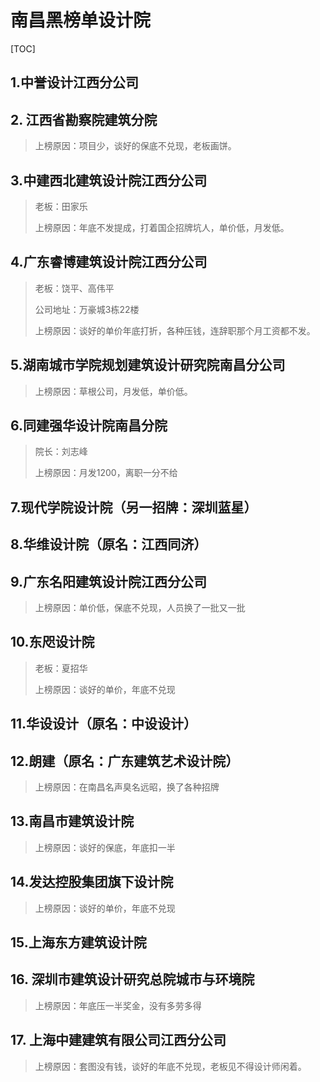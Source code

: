 # 南昌黑榜单设计院

[TOC]



## 1.中誉设计江西分公司

## 2. 江西省勘察院建筑分院

> 上榜原因：项目少，谈好的保底不兑现，老板画饼。

## 3.中建西北建筑设计院江西分公司

> 老板：田家乐
>
> 上榜原因：年底不发提成，打着国企招牌坑人，单价低，月发低。

## 4.广东睿博建筑设计院江西分公司

> 老板：饶平、高伟平
>
> 公司地址：万豪城3栋22楼
>
> 上榜原因：谈好的单价年底打折，各种压钱，连辞职那个月工资都不发。

## 5.湖南城市学院规划建筑设计研究院南昌分公司

> 上榜原因：草根公司，月发低，单价低。

## 6.同建强华设计院南昌分院

> 院长：刘志峰
>
> 上榜原因：月发1200，离职一分不给

## 7.现代学院设计院（另一招牌：深圳蓝星）

## 8.华维设计院（原名：江西同济）

## 9.广东名阳建筑设计院江西分公司

> 上榜原因：单价低，保底不兑现，人员换了一批又一批

## 10.东咫设计院

> 老板：夏招华
>
> 上榜原因：谈好的单价，年底不兑现

## 11.华设设计（原名：中设设计）

## 12.朗建（原名：广东建筑艺术设计院）

> 上榜原因：在南昌名声臭名远昭，换了各种招牌

## 13.南昌市建筑设计院

> 上榜原因：谈好的保底，年底扣一半

## 14.发达控股集团旗下设计院

> 上榜原因：谈好的单价，年底不兑现

## 15.上海东方建筑设计院

## 16. 深圳市建筑设计研究总院城市与环境院

> 上榜原因：年底压一半奖金，没有多劳多得

## 17. 上海中建建筑有限公司江西分公司

> 上榜原因：套图没有钱，谈好的年底不兑现，老板见不得设计师闲着。